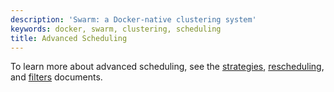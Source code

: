 ```yaml
---
description: 'Swarm: a Docker-native clustering system'
keywords: docker, swarm, clustering, scheduling
title: Advanced Scheduling
---
```


To learn more about advanced scheduling, see the [strategies](strategy.md),
[rescheduling](rescheduling.md), and [filters](filter.md) documents.
